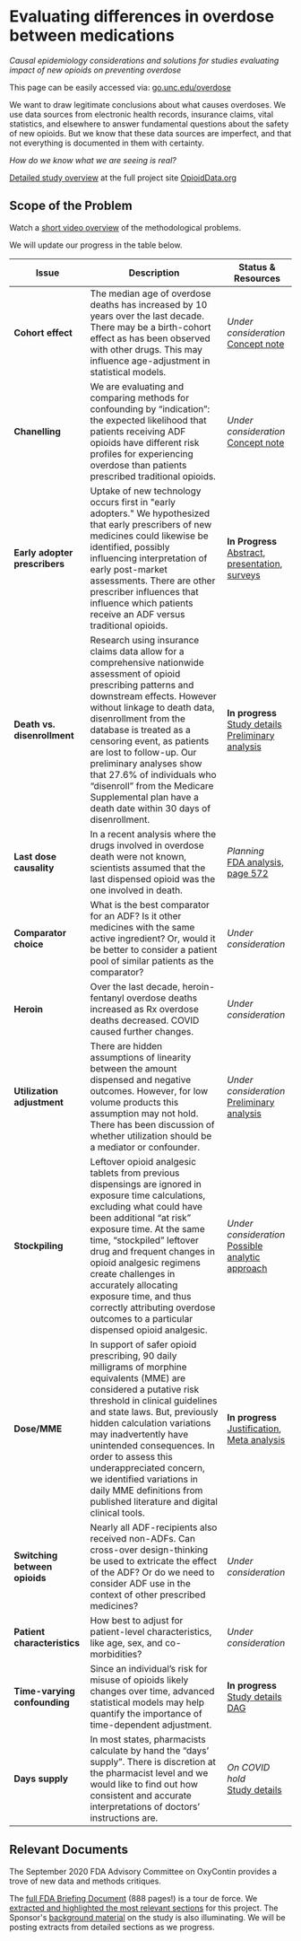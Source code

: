 # Evaluating differences in overdose between medications
*Causal epidemiology considerations and solutions for studies evaluating impact of new opioids on preventing overdose*

This page can be easily accessed via: [go.unc.edu/overdose](https://go.unc.edu/overdose)

We want to draw legitimate conclusions about what causes overdoses. We use data sources from electronic health records, insurance claims, vital statistics, and elsewhere to answer fundamental questions about the safety of new opioids. But we know that these data sources are imperfect, and that not everything is documented in them with certainty.

*How do we know what we are seeing is real?*

[Detailed study overview](https://www.opioiddata.org/studies/counfounding-opioid-safety-studies/) at the full project site [OpioidData.org](https://www.opioiddata.org)

## Scope of the Problem
Watch a [short video overview](https://vimeo.com/456967594) of the methodological problems.

We will update our progress in the table below.

|Issue|Description|Status & Resources|
|---|---|---|
| **Cohort effect**  | The median age of overdose deaths has increased by 10 years over the last decade. There may be a birth-cohort effect as has been observed with other drugs. This may influence age-adjustment in statistical models. | *Under consideration* <BR> [Concept note](https://github.com/opioiddatalab/overdose/blob/master/docs/birthcohort.md)|
| **Chanelling**  | We are evaluating and comparing methods for confounding by “indication”: the expected likelihood that patients receiving ADF opioids have different risk profiles for experiencing overdose than patients prescribed traditional opioids.  | *Under consideration*<br>[Concept note](https://www.opioiddata.org/studies/counfounding-opioid-safety-studies/) |
| **Early adopter prescribers**  | Uptake of new technology occurs first in "early adopters." We hypothesized that early prescribers of new medicines could likewise be identified, possibly influencing interpretation of early post-market assessments. There are other prescriber influences that influence which patients receive an ADF versus traditional opioids. | **In Progress**<br>[Abstract](https://opioiddatalab.github.io/PharmacistPrescriberSurveys/earlyAdopters/ICPEabstractEarlyPrescribers_submitted.html), [presentation](https://www.fda.gov/media/141975/download), [surveys](https://www.opioiddata.org/studies/pharmacist-prescriber-surveys/)  |
| **Death vs. disenrollment**  | Research using insurance claims data allow for a comprehensive nationwide assessment of opioid prescribing patterns and downstream effects. However without linkage to death data, disenrollment from the database is treated as a censoring event, as patients are lost to follow-up. Our preliminary analyses show that 27.6% of individuals who “disenroll” from the Medicare Supplemental plan have a death date within 30 days of disenrollment.  | **In progress**<br>[Study details](https://www.opioiddata.org/studies/predicting-out-of-hospital-death/)<br>[Preliminary analysis](https://opioiddatalab.github.io/overdose/YoungJC_ICPE_poster2019_OOH_deaths.pdf)  |
| **Last dose causality**  | In a recent analysis where the drugs involved in overdose death were not known, scientists assumed that the last dispensed opioid was the one involved in death. | *Planning* <br> [FDA analysis, page 572](https://www.fda.gov/media/141914/download)|
| **Comparator choice**  | What is the best comparator for an ADF? Is it other medicines with the same active ingredient? Or, would it be better to consider a patient pool of similar patients as the comparator?  | *Under consideration*  |
| **Heroin**  | Over the last decade, heroin-fentanyl overdose deaths increased as Rx overdose deaths decreased. COVID caused further changes. | *Under consideration*  |
| **Utilization adjustment**  | There are hidden assumptions of linearity between the amount dispensed and negative outcomes. However, for low volume products this assumption may not hold. There has been discussion of whether utilization should be a mediator or confounder.  | *Under consideration*<br> [Preliminary analysis](https://doi.org/10.1002/pds.4736)|
| **Stockpiling**  | Leftover opioid analgesic tablets from previous dispensings are ignored in exposure time calculations, excluding what could have been additional “at risk” exposure time. At the same time, “stockpiled” leftover drug and frequent changes in opioid analgesic regimens create challenges in accurately allocating exposure time, and thus correctly attributing overdose outcomes to a particular dispensed opioid analgesic.  | *Under consideration*<br>[Possible analytic approach](https://doi.org/10.1002/pds.5026)  |
| **Dose/MME**  | In support of safer opioid prescribing, 90 daily milligrams of morphine equivalents (MME) are considered a putative risk threshold in clinical guidelines and state laws. But, previously hidden calculation variations may inadvertently have unintended consequences. In order to assess this underappreciated concern, we identified variations in daily MME definitions from published literature and digital clinical tools.  | **In progress**<br> [Justification](https://github.com/opioiddatalab/MMEequations/blob/master/docs/MME_initial_explorations.ipynb), [Meta analysis](https://github.com/opioiddatalab/MMEequations/blob/master/MME_meta_analysis.ipynb)  |
| **Switching between opioids**  | Nearly all ADF-recipients also received non-ADFs. Can cross-over design-thinking be used to extricate the effect of the ADF? Or do we need to consider ADF use in the context of other prescribed medicines?  | *Under consideration*  |
| **Patient characteristics**  | How best to adjust for patient-level characteristics, like age, sex, and co-morbidities?  | *Under consideration*  |
| **Time-varying confounding**  | Since an individual’s risk for misuse of opioids likely changes over time, advanced statistical models may help quantify the importance of time-dependent adjustment.  | **In progress**<br>[Study details](https://www.opioiddata.org/studies/counfounding-opioid-safety-studies/)<br>[DAG](https://github.com/opioiddatalab/DAG/tree/master/docs)  |
 | **Days supply** |In most states, pharmacists calculate by hand the “days’ supply”. There is discretion at the pharmacist level and we would like to find out how consistent and accurate interpretations of doctors’ instructions are.  | *On COVID hold*<br>[Study details](https://www.opioiddata.org/studies/days-supply-validation/)|

## Relevant Documents
The September 2020 FDA Advisory Committee on OxyContin provides a trove of new data and methods critiques. 

The [full FDA Briefing Document](https://www.fda.gov/media/141914/download) (888 pages!) is a tour de force. We [extracted and highlighted the most relevant sections](https://github.com/opioiddatalab/overdose/blob/master/docs/Briefing-document-highlights.pdf) for this project. The Sponsor's [background material](https://www.fda.gov/media/141916/download) on the study is also illuminating. We will be posting extracts from detailed sections as we progress.
